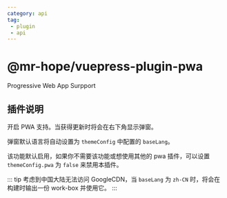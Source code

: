 ```yaml
---
category: api
tag: 
 - plugin
 - api
---
```


# @mr-hope/vuepress-plugin-pwa <MyBadge text="新增" />  <MyBadge text="主题色适配" />  <MyBadge text="夜间模式适配" />

Progressive Web App Surpport

## 插件说明

开启 PWA 支持。当获得更新时将会在右下角显示弹窗。

弹窗默认语言将自动设置为 `themeConfig` 中配置的 `baseLang`。

该功能默认启用，如果你不需要该功能或想使用其他的 pwa 插件，可以设置 `themeConfig.pwa` 为 `false` 来禁用本插件。

::: tip
考虑到中国大陆无法访问 GoogleCDN，当 `baseLang` 为 `zh-CN` 时，将会在构建时输出一份 work-box 并使用它。
:::
